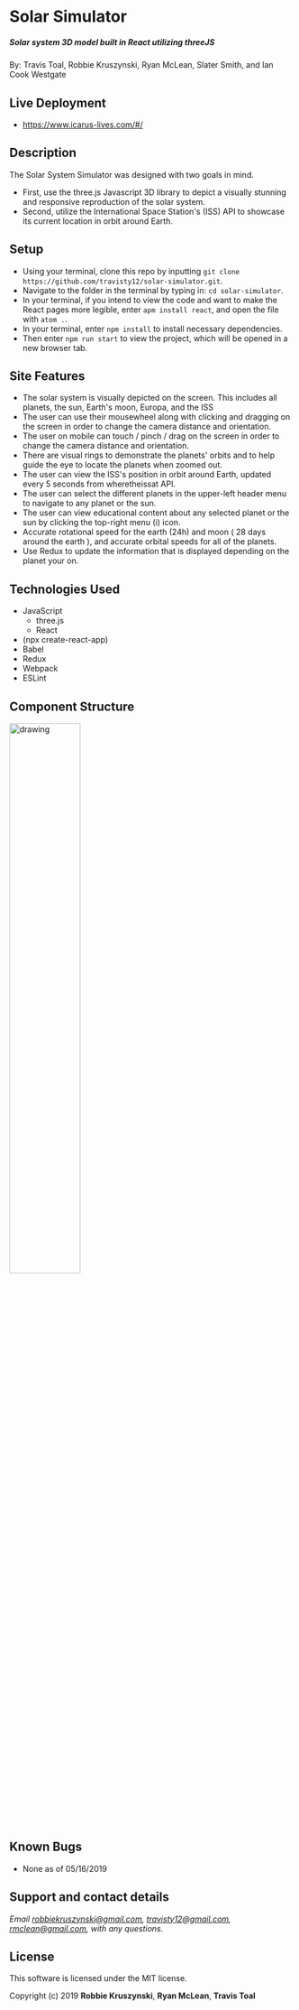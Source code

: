 # Solar Simulator
##### Solar system 3D model built in React utilizing threeJS

By: Travis Toal, Robbie Kruszynski, Ryan McLean, Slater Smith, and Ian Cook Westgate

## Live Deployment 

* https://www.icarus-lives.com/#/


## Description

The Solar System Simulator was designed with two goals in mind.
* First, use the three.js Javascript 3D library to depict a visually stunning and responsive reproduction of the solar system.
* Second, utilize the International Space Station's (ISS) API to showcase its current location in orbit around Earth.

## Setup

* Using your terminal, clone this repo by inputting `git clone https://github.com/travisty12/solar-simulator.git`.
* Navigate to the folder in the terminal by typing in: `cd solar-simulator`.
* In your terminal, if you intend to view the code and want to make the React pages more legible, enter `apm install react`, and open the file with `atom .`.
* In your terminal, enter `npm install` to install necessary dependencies.
* Then enter `npm run start` to view the project, which will be opened in a new browser tab.

## Site Features

* The solar system is visually depicted on the screen. This includes all planets, the sun, Earth's moon, Europa, and the ISS
* The user can use their mousewheel along with clicking and dragging on the screen in order to change the camera distance and orientation.
* The user on mobile can touch / pinch / drag on the screen in order to change the camera distance and orientation.
* There are visual rings to demonstrate the planets' orbits and to help guide the eye to locate the planets when zoomed out.
* The user can view the ISS's position in orbit around Earth, updated every 5 seconds from wheretheissat API.
* The user can select the different planets in the upper-left header menu to navigate to any planet or the sun.
* The user can view educational content about any selected planet or the sun by clicking the top-right menu (i) icon.
* Accurate rotational speed for the earth (24h) and moon ( 28 days around the earth ), and accurate orbital speeds for all of the planets.
* Use Redux to update the information that is displayed depending on the planet your on.

## Technologies Used

* JavaScript
  * three.js
  * React
* (npx create-react-app)
* Babel
* Redux
* Webpack
* ESLint

## Component Structure    

<img src="src/assets/images/tree.jpg" alt="drawing" width="50%"/>

## Known Bugs

* None as of 05/16/2019

## Support and contact details

_Email robbiekruszynski@gmail.com, travisty12@gmail.com, rmclean@gmail.com, with any questions._

## License

This software is licensed under the MIT license.

Copyright (c) 2019 **Robbie Kruszynski**, **Ryan McLean**, **Travis Toal**
